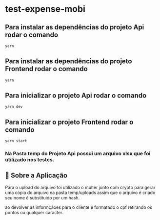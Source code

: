 # test-expense-mobi

## Para instalar as dependências do projeto Api rodar o comando
```bash
yarn
```

## Para instalar as dependências do projeto Frontend rodar o comando
```bash
yarn
```

## Para inicializar o projeto Api rodar o comando
```bash
yarn dev
```

## Para inicializar o projeto Frontend rodar o comando
```bash
yarn start
```

### Na Pasta temp do Projeto Api possui um arquivo xlsx que foi utilizado nos testes.

## :rocket: Sobre a Aplicação
Para o upload do arquivo foi utilizado o multer junto com crypto para gerar uma cópia do arquivo
na pasta temp/uploads assim que o arquivo é criado seu nome é substituido por um hash.

ao devolver as informçãoes para o cliente e formatado o cpf retirando os pontos ou qualquer caracter.
